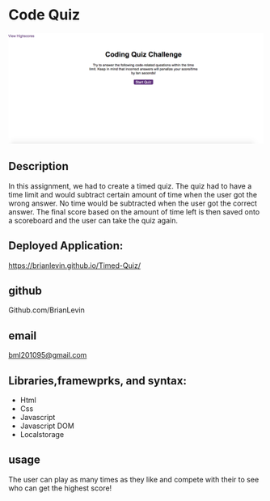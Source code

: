 


 # Code Quiz
 ![](images/TimedQuiz.png) 

 ## Description
In this assignment, we had to create a timed quiz. The quiz had to have a time limit and would subtract certain amount of time  when the user got the wrong answer. No time would be subtracted when the user got the correct answer. The  final score based on the amount of time left is then saved onto a scoreboard  and the user can take the quiz again.

## Deployed Application:
https://brianlevin.github.io/Timed-Quiz/

## github
Github.com/BrianLevin

## email
bml201095@gmail.com

## Libraries,framewprks, and syntax:

- Html
 - Css
 - Javascript
 - Javascript DOM
 - Localstorage

## usage

The user can play as many times as they like and compete with their to see who can get the highest score!


